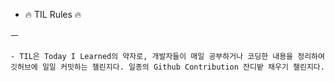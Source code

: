 - 🔥 TIL Rules 🔥

ㅡ

    - TIL은 Today I Learned의 약자로, 개발자들이 매일 공부하거나 코딩한 내용을 정리하여 깃허브에 일일 커밋하는 챌린지다. 일종의 Github Contribution 잔디밭 채우기 챌린지다.
    
    
